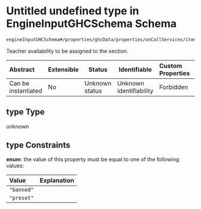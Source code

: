 # Untitled undefined type in EngineInputGHCSchema Schema

```txt
engineInputGHCSchema#/properties/ghcData/properties/onCallServices/items/properties/refTeachers/items/properties/frameTemplate/items/properties/type
```

Teacher availability to be assigned to the section.


| Abstract            | Extensible | Status         | Identifiable            | Custom Properties | Additional Properties | Access Restrictions | Defined In                                                         |
| :------------------ | ---------- | -------------- | ----------------------- | :---------------- | --------------------- | ------------------- | ------------------------------------------------------------------ |
| Can be instantiated | No         | Unknown status | Unknown identifiability | Forbidden         | Allowed               | none                | [ghc.schema.json\*](../out/ghc.schema.json "open original schema") |

## type Type

unknown

## type Constraints

**enum**: the value of this property must be equal to one of the following values:

| Value      | Explanation |
| :--------- | ----------- |
| `"banned"` |             |
| `"preset"` |             |
